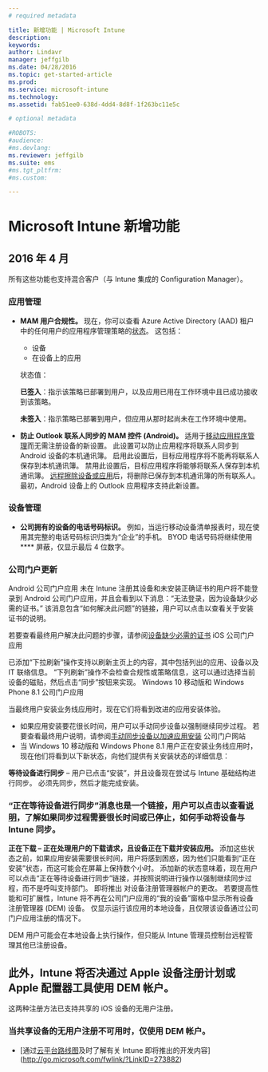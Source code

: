 ```yaml
---
# required metadata

title: 新增功能 | Microsoft Intune
description:
keywords:
author: Lindavr
manager: jeffgilb
ms.date: 04/28/2016
ms.topic: get-started-article
ms.prod:
ms.service: microsoft-intune
ms.technology:
ms.assetid: fab51ee0-638d-4dd4-8d8f-1f263bc11e5c

# optional metadata

#ROBOTS:
#audience:
#ms.devlang:
ms.reviewer: jeffgilb
ms.suite: ems
#ms.tgt_pltfrm:
#ms.custom:

---
```


# Microsoft Intune 新增功能

## 2016 年 4 月
所有这些功能也支持混合客户（与 Intune 集成的 Configuration Manager）。
### 应用管理
- **MAM 用户合规性。**
现在，你可以查看 Azure Active Directory (AAD) 租户中的任何用户的应用程序管理策略的[状态](monitor-mobile-app-management-policies-with-Microsoft-Intune.md)。 这包括：
   - 设备
   - 在设备上的应用

   状态值：

   **已签入**：指示该策略已部署到用户，以及应用已用在工作环境中且已成功接收到该策略。

    **未签入**：指示策略已部署到用户，但应用从那时起尚未在工作环境中使用。


- **防止 Outlook 联系人同步的 MAM 控件 (Android)。**
适用于[移动应用程序管理](create-and-deploy-mobile-app-management-policies-with-microsoft-intune.md)而无需注册设备的新设置。 此设置可以防止应用程序将联系人同步到 Android 设备的本机通讯簿。 启用此设置后，目标应用程序将不能再将联系人保存到本机通讯簿。 禁用此设置后，目标应用程序将能够将联系人保存到本机通讯簿。 [远程擦除设备或应用](wipe-managed-company-app-data-with-Microsoft-Intune.md)后，将删除已保存到本机通讯簿的所有联系人。 最初，Android 设备上的 Outlook 应用程序支持此新设置。

### 设备管理
- **公司拥有的设备的电话号码标识。** 例如，当运行移动设备清单报表时，现在使用其完整的电话号码标识归类为“企业”的手机。 BYOD 电话号码将继续使用 **** 屏蔽，仅显示最后 4 位数字。


### 公司门户更新
Android 公司门户应用 未在 Intune 注册其设备和未安装正确证书的用户将不能登录到 Android 公司门户应用，并且会看到以下消息：“无法登录，因为设备缺少必需的证书。” 该消息包含“如何解决此问题”的链接，用户可以点击以查看关于安装证书的说明。

若要查看最终用户解决此问题的步骤，请参阅[设备缺少必需的证书](https://technet.microsoft.com/library/mt502762.aspx#BKMK_andr_cert_missing) iOS 公司门户应用

已添加“下拉刷新”操作支持以刷新主页上的内容，其中包括列出的应用、设备以及 IT 联络信息。 “下列刷新”操作不会检查合规性或策略信息，这可以通过选择当前设备的磁贴，然后点击“同步”按钮来实现。 Windows 10 移动版和 Windows Phone 8.1 公司门户应用

当最终用户安装业务线应用时，现在它们将看到改进的应用安装体验。

* 如果应用安装要花很长时间，用户可以手动同步设备以强制继续同步过程。 若要查看最终用户说明，请参阅[手动同步设备以加速应用安装](https://technet.microsoft.com/library/mt427782.aspx#BKMK_win10m_wp81_sync_manually) 公司门户网站
* 当 Windows 10 移动版和 Windows Phone 8.1 用户正在安装业务线应用时，现在他们将看到以下新状态，向他们提供有关安装状态的详细信息：

**等待设备进行同步** – 用户已点击“安装”，并且设备现在尝试与 Intune 基础结构进行同步。 必须先同步，然后才能完成安装。

### “正在等待设备进行同步”消息也是一个链接，用户可以点击以查看[说明](https://technet.microsoft.com/library/mt590895.aspx#BKMK_iwp_sync_manually)，了解如果同步过程需要很长时间或已停止，如何手动将设备与 Intune 同步。

****正在下载** – 正在处理用户的下载请求，且设备正在下载并安装应用。** 添加这些状态之前，如果应用安装需要很长时间，用户将感到困惑，因为他们只能看到“正在安装”状态，而这可能会在屏幕上保持数个小时。 添加新的状态意味着，现在用户可以点击“正在等待设备进行同步”链接，并按照说明进行操作以强制继续同步过程，而不是呼叫支持部门。 即将推出  对设备注册管理器帐户的更改。 若要提高性能和可扩展性，Intune 将不再在公司门户应用的“我的设备”窗格中显示所有设备注册管理器 (DEM) 设备。  仅显示运行该应用的本地设备，且仅限该设备通过公司门户应用注册的情况下。

DEM 用户可能会在本地设备上执行操作，但只能从 Intune 管理员控制台远程管理其他已注册设备。


## 此外，Intune 将否决通过 Apple 设备注册计划或 Apple 配置器工具使用 DEM 帐户。
这两种注册方法已支持共享的 iOS 设备的无用户注册。



### 当共享设备的无用户注册不可用时，仅使用 DEM 帐户。
* [通过[云平台路线图](http://www.microsoft.com/en-us/server-cloud/roadmap/Indevelopment.aspx?TabIndex=0&dropValue=Intune)及时了解有关 Intune 即将推出的开发内容](http://go.microsoft.com/fwlink/?LinkID=273882)


<!--HONumber=May16_HO2-->


